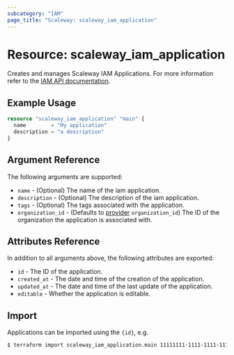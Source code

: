 ```yaml
---
subcategory: "IAM"
page_title: "Scaleway: scaleway_iam_application"
---
```


# Resource: scaleway_iam_application

Creates and manages Scaleway IAM Applications. For more information refer to the [IAM API documentation](https://www.scaleway.com/en/developers/api/iam/#applications-83ce5e).

## Example Usage

```terraform
resource "scaleway_iam_application" "main" {
  name        = "My application"
  description = "a description"
}
```

## Argument Reference

The following arguments are supported:

- `name` - (Optional) The name of the iam application.
- `description` - (Optional) The description of the iam application.
- `tags` - (Optional) The tags associated with the application.
- `organization_id` - (Defaults to [provider](../index.md#organization_d) `organization_id`) The ID of the organization the application is associated with.

## Attributes Reference

In addition to all arguments above, the following attributes are exported:

- `id` - The ID of the application.
- `created_at` - The date and time of the creation of the application.
- `updated_at` - The date and time of the last update of the application.
- `editable` - Whether the application is editable.

## Import

Applications can be imported using the `{id}`, e.g.

```bash
$ terraform import scaleway_iam_application.main 11111111-1111-1111-1111-111111111111
```
